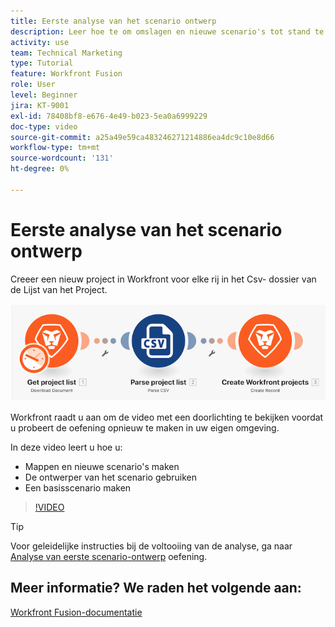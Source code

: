 ```yaml
---
title: Eerste analyse van het scenario ontwerp
description: Leer hoe te om omslagen en nieuwe scenario's tot stand te brengen, de scenarioontwerper te gebruiken en een basisscenario in te creëren [!DNL Adobe Workfront Fusion].
activity: use
team: Technical Marketing
type: Tutorial
feature: Workfront Fusion
role: User
level: Beginner
jira: KT-9001
exl-id: 78408bf8-e676-4e49-b023-5ea0a6999229
doc-type: video
source-git-commit: a25a49e59ca483246271214886ea4dc9c10e8d66
workflow-type: tm+mt
source-wordcount: '131'
ht-degree: 0%

---
```


# Eerste analyse van het scenario ontwerp

Creeer een nieuw project in Workfront voor elke rij in het Csv- dossier van de Lijst van het Project.

![Een afbeelding van het Fusion-scenario](assets/understand-the-basics-1.png)

Workfront raadt u aan om de video met een doorlichting te bekijken voordat u probeert de oefening opnieuw te maken in uw eigen omgeving.

In deze video leert u hoe u:

* Mappen en nieuwe scenario&#39;s maken
* De ontwerper van het scenario gebruiken
* Een basisscenario maken

>[!VIDEO](https://video.tv.adobe.com/v/335261/?quality=12&learn=on)

>[!TIP]
>
>Voor geleidelijke instructies bij de voltooiing van de analyse, ga naar [Analyse van eerste scenario-ontwerp](https://experienceleague.adobe.com/docs/workfront-learn/tutorials-workfront/fusion/exercises/initial-scenario-design.html?lang=en) oefening.



## Meer informatie? We raden het volgende aan:

[Workfront Fusion-documentatie](https://experienceleague.adobe.com/docs/workfront/using/adobe-workfront-fusion/workfront-fusion-2.html?lang=en)
